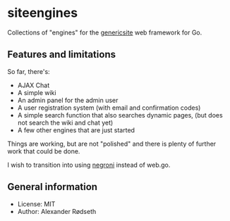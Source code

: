 siteengines
===========

Collections of "engines" for the [genericsite](https://github.com/xyproto/genericsite) web framework for Go.

Features and limitations
------------------------

So far, there's:

* AJAX Chat
* A simple wiki
* An admin panel for the admin user
* A user registration system (with email and confirmation codes)
* A simple search function that also searches dynamic pages, (but does not search the wiki and chat yet)
* A few other engines that are just started

Things are working, but are not "polished" and there is plenty of further work that could be done.

I wish to transition into using [negroni](https://github.com/codegangsta/negroni) instead of web.go.


General information
-------------------

* License: MIT
* Author: Alexander Rødseth

